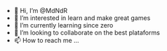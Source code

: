 - 👋 Hi, I’m @MdNdR
- 👀 I’m interested in learn and make great games
- 🌱 I’m currently learning since zero
- 💞️ I’m looking to collaborate on the best plataforms
- 📫 How to reach me ...

<!---
MdNdR/MdNdR is a ✨ special ✨ repository because its `README.md` (this file) appears on your GitHub profile.
You can click the Preview link to take a look at your changes.
--->
